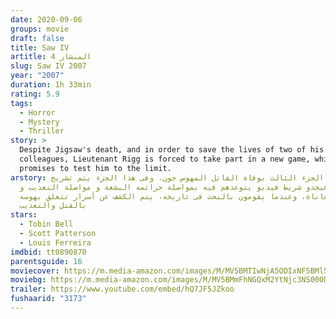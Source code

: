 ```yaml
---
date: 2020-09-06
groups: movie
draft: false
title: Saw IV
artitle: المنشار 4
slug: Saw IV 2007
year: "2007"
duration: 1h 33min
rating: 5.9
tags:
  - Horror
  - Mystery
  - Thriller
story: >
  Despite Jigsaw's death, and in order to save the lives of two of his
  colleagues, Lieutenant Rigg is forced to take part in a new game, which
  promises to test him to the limit.
arstory: إنتهى الجزء الثالث بوفاة القاتل المهوس جون، وفى هذا الجزء يتم تشريح
  جثته فيجدو شريط فيديو يتوعدهم فيه بمواصلة جرائمه البشعة و مواصلة التعذيب و
  المعاناة، وعندما يقومون بالبحث فى تاريخه، يتم الكشف عن أسرار تتعلق بهوسه
  بالقتل والتعذيب
stars:
  - Tobin Bell
  - Scott Patterson
  - Louis Ferreira
imdbid: tt0890870
parentsguide: 16
moviecover: https://m.media-amazon.com/images/M/MV5BMTIwNjA5ODIxNF5BMl5BanBnXkFtZTcwNDMzMzM1MQ@@._V1_.jpg
moviebg: https://m.media-amazon.com/images/M/MV5BMmFhNGQxM2YtNjc3NS00ODllLWFhNzUtZTllNjNkMzhjYmFkXkEyXkFqcGdeQXVyNjQ4ODE4MzQ@._V1_.jpg
trailer: https://www.youtube.com/embed/hQ7JF5JZkoo
fushaarid: "3173"
---
```

